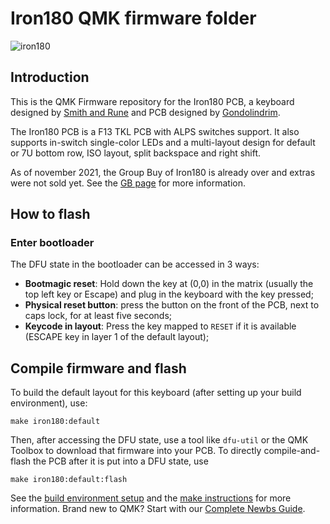 # Iron180 QMK firmware folder

![iron180](https://i.imgur.com/zHcZoxa.png)

## Introduction

This is the QMK Firmware repository for the Iron180 PCB, a keyboard designed by [Smith and Rune](https://smithrune.com/) and PCB designed by [Gondolindrim](http://github.com/Gondolindrim).

The Iron180 PCB is a F13 TKL PCB with ALPS switches support. It also supports in-switch single-color LEDs and a multi-layout design for default or 7U bottom row, ISO layout, split backspace and right shift.

As of november 2021, the Group Buy of Iron180 is already over and extras were not sold yet. See the [GB page](https://geekhack.org/index.php?topic=109513) for more information.

## How to flash

### Enter bootloader

The DFU state in the bootloader can be accessed in 3 ways:

* **Bootmagic reset**: Hold down the key at (0,0) in the matrix (usually the top left key or Escape) and plug in the keyboard with the key pressed;
* **Physical reset button**: press the button on the front of the PCB, next to caps lock, for at least five seconds;
* **Keycode in layout**: Press the key mapped to `RESET` if it is available (ESCAPE key in layer 1 of the default layout);

## Compile firmware and flash

To build the default layout for this keyboard (after setting up your build environment), use:

    make iron180:default

Then, after accessing the DFU state, use a tool like `dfu-util` or the QMK Toolbox to download that firmware into your PCB. To directly compile-and-flash the PCB after it is put into a DFU state, use

    make iron180:default:flash

See the [build environment setup](https://docs.qmk.fm/#/getting_started_build_tools) and the [make instructions](https://docs.qmk.fm/#/getting_started_make_guide) for more information. Brand new to QMK? Start with our [Complete Newbs Guide](https://docs.qmk.fm/#/newbs).
